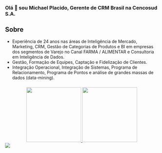 ### Olá 👋 sou Michael Placido, Gerente de CRM Brasil na Cencosud S.A.

## Sobre
- Experiência de 24 anos nas áreas de Inteligência de Mercado, Marketing, CRM, Gestão de Categorias de Produtos e BI em empresas dos segmentos de Varejo no Canal FARMA / ALIMENTAR e Consultoria em Inteligência de Dados. 
- Gestão, Formação de Equipes, Captação e Fidelização de Clientes.
- Integração Operacional, Integração de Sistemas, Programa de Relacionamento, Programa de Pontos e análise de grandes massas de dados (data-mining).
###
<div align="center">
  <a href="https://github.com/rafaballerini">
  <img height="180em" src="https://github-readme-stats.vercel.app/api?username=michaelplacido&show_icons=true&theme=dark&include_all_commits=true&count_private=true"/>
  <img height="180em" src="https://github-readme-stats.vercel.app/api/top-langs/?username=michaelplacido&layout=compact&langs_count=7&theme=dark"/>
</div>
   <div> 
   <a href="https://www.linkedin.com/in/michael-plácido-6a0a3527" target="_blank"><img src="https://img.shields.io/badge/-LinkedIn-%230077B5?style=for-the-badge&logo=linkedin&logoColor=white" target="_blank"></a> 
       
</div>
